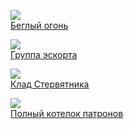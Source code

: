 ![](/books/sf_action/Александр%20Зорич/Беглый%20огонь.jpg)  
[Беглый огонь](/books/sf_action/Александр%20Зорич/Беглый%20огонь)

![](/books/sf_action/Александр%20Зорич/Группа%20эскорта.jpg)  
[Группа эскорта](/books/sf_action/Александр%20Зорич/Группа%20эскорта)

![](/books/sf_action/Александр%20Зорич/Клад%20Стервятника.jpg)  
[Клад Стервятника](/books/sf_action/Александр%20Зорич/Клад%20Стервятника)

![](/books/sf_action/Александр%20Зорич/Полный%20котелок%20патронов.jpg)  
[Полный котелок патронов](/books/sf_action/Александр%20Зорич/Полный%20котелок%20патронов)
